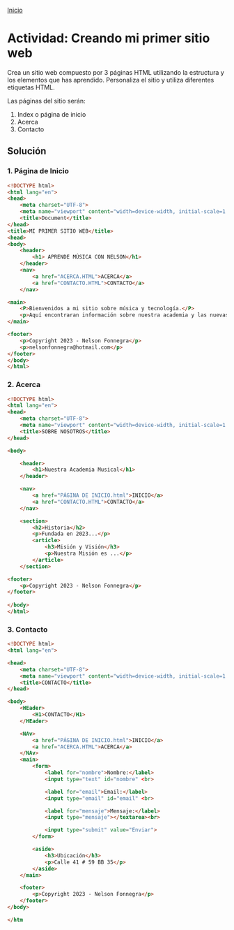 <!-- No borrar o modificar -->
[Inicio](./index.md)

# Actividad: Creando mi primer sitio web
Crea un sitio web compuesto por 3 páginas HTML utilizando la estructura y los elementos que has aprendido. Personaliza el sitio y utiliza diferentes etiquetas HTML.

Las páginas del sitio serán:

1. Index o página de inicio
2. Acerca
3. Contacto

## Solución

### 1. Página de Inicio

```html
<!DOCTYPE html>
<html lang="en">
<head>
    <meta charset="UTF-8">
    <meta name="viewport" content="width=device-width, initial-scale=1.0">
    <title>Document</title>
</head>
<title>MI PRIMER SITIO WEB</title>
<head>
<body>
    <header>
        <h1> APRENDE MÚSICA CON NELSON</h1>
    </header>
    <nav>
        <a href="ACERCA.HTML">ACERCA</a>
        <a href="CONTACTO.HTML">CONTACTO</a>
    </nav>

<main>
    <P>Bienvenidos a mi sitio sobre música y tecnología.</P>
    <p>Aquí encontraran información sobre nuestra academia y las nuevas tendencias sobre tecnología y música.</p>
</main>

<footer>
    <p>Copyright 2023 - Nelson Fonnegra</p>
    <p>nelsonfonnegra@hotmail.com</p>
</footer>
</body>
</html>
```
### 2. Acerca
```html
<!DOCTYPE html>
<html lang="en">
<head>
    <meta charset="UTF-8">
    <meta name="viewport" content="width=device-width, initial-scale=1.0">
    <title>SOBRE NOSOTROS</title>
</head>

<body>

    <header>
        <h1>Nuestra Academia Musical</h1>
    </header>

    <nav>
        <a href="PÁGINA DE INICIO.html">INICIO</a>
        <a href="CONTACTO.HTML">CONTACTO</a>
    </nav>

    <section>
        <h2>Historia</h2>
        <p>Fundada en 2023...</p>
        <article>
            <h3>Misión y Visión</h3>
            <p>Nuestra Misión es ...</p>
        </article>
    </section>

<footer>
    <p>Copyright 2023 - Nelson Fonnegra</p>
</footer>
    
</body>
</html>
```
### 3. Contacto
```html
<!DOCTYPE html>
<html lang="en">

<head>
    <meta charset="UTF-8">
    <meta name="viewport" content="width=device-width, initial-scale=1.0">
    <title>CONTACTO</title>
</head>

<body>
    <HEader>
        <H1>CONTACTO</H1>
    </HEader>

    <NAv>
        <a href="PÁGINA DE INICIO.html">INICIO</a>
        <a href="ACERCA.HTML">ACERCA</a>
    </NAv>
    <main>
        <form>
            <label for="nombre">Nombre:</label>
            <input type="text" id="nombre" <br>

            <label for="email">Email:</label>
            <input type="email" id="email" <br>

            <label for="mensaje">Mensaje:</label>
            <input type="mensaje"></textarea><br>

            <input type="submit" value="Enviar">
        </form>

        <aside>
            <h3>Ubicación</h3>
            <p>Calle 41 # 59 BB 35</p>
        </aside>
    </main>

    <footer>
        <p>Copyright 2023 - Nelson Fonnegra</p>
    </footer>
</body>

</htm



